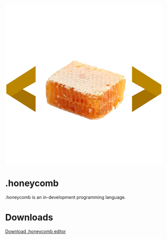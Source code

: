 <a href="https://github.com/max96git/honeycomb" target="_blank">
  <img src="assets/images/honeycomb2024.png" alt="max96git" />
</a>

# .honeycomb
.honeycomb is an in-development programming language.
# Downloads
[Download .honeycomb editor](https://www.mediafire.com/file/v1bo2xn7o88itm8/.honeycomb+editor+setup.exe/file)
